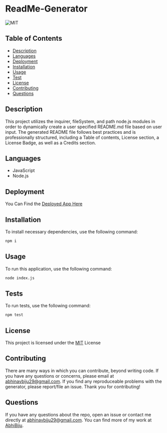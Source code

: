 # ReadMe-Generator

![MIT](https://img.shields.io/badge/License-MIT-blue.svg)

## Table of Contents

- [Description](#description)
- [Languages](#languages)
- [Deployment](#deployment)
- [Installation](#installation)
- [Usage](#usage)
- [Test](#test)
- [License](#license)
- [Contributing](#contributing)
- [Questions](#questions)

## Description

This project utilizes the inquirer, fileSystem, and path node.js modules in order to dynamically create a user specified README.md file based on user input. The generated README file follows best practices and is professionally structured, including a Table of contents, License section, a License Badge, as well as a Credits section.

## Languages

- JavaScript
- Node.js

## Deployment

You Can Find the [Deployed App Here](https://abhibiju.github.io/ReadMe-Generator)

## Installation

To install necessary dependencies, use the following command:

```md
npm i
```

## Usage

To run this application, use the following command:

```md
node index.js
```

## Tests

To run tests, use the following command:

```md
npm test
```

## License

This project is licensed under the [MIT](https://opensource.org/licenses/MIT) License

## Contributing

There are many ways in which you can contribute, beyond writing code. If you have any questions or concerns, please email at abhinavbiju29@gmail.com. If you find any reproduceable problems with the generator, please report/file an issue. Thank you for contributing!

## Questions

If you have any questions about the repo, open an issue or contact me directly at abhinavbiju29@gmail.com. You can find more of my work at [AbhiBiju](https://github.com/AbhiBiju).
